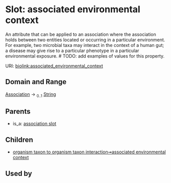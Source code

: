 
# Slot: associated environmental context


An attribute that can be applied to an association where the association holds between two entities located or occurring in a particular environment. For example, two microbial taxa may interact in the context of a human gut; a disease may give rise to a particular phenotype in a particular environmental exposure. # TODO: add examples of values for this property.

URI: [biolink:associated_environmental_context](https://w3id.org/biolink/vocab/associated_environmental_context)


## Domain and Range

[Association](Association.md) &#8594;  <sub>0..1</sub> [String](types/String.md)

## Parents

 *  is_a: [association slot](association_slot.md)

## Children

 *  [organism taxon to organism taxon interaction➞associated environmental context](organism_taxon_to_organism_taxon_interaction_associated_environmental_context.md)

## Used by

